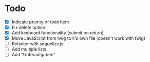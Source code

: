 # Todo

- [x] Indicate priority of todo item
- [x] Fix delete option
- [x] Add keyboard functionality (submit on return)
- [x] Move JavaScript from twig to it's own file (doesn't work with twig)
- [ ] Refactor with sequelize.js
- [ ] Add multiple lists
- [ ] Add "Unteraufgaben"
